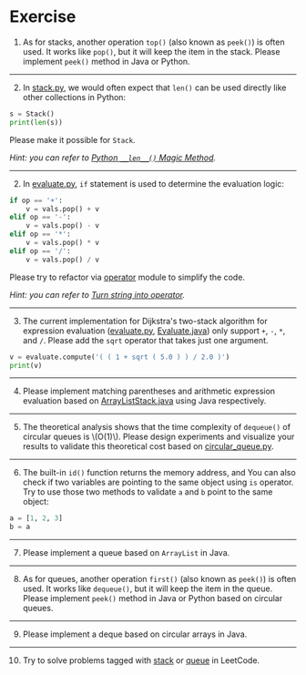 # Exercise
1. As for stacks, another operation `top()` (also known as `peek()`) is often used. It works like `pop()`, but it will keep the item in the stack. Please implement `peek()` method in Java or Python.

---
2. In [stack.py](https://github.com/ChenZhongPu/data-structure-swufe/tree/master/code/python/stack-queue/stack.py), we would often expect that `len()` can be used directly like other collections in Python:

```python
s = Stack()
print(len(s))
```

Please make it possible for `Stack`.

*Hint: you can refer to [Python `__len__()` Magic Method](https://blog.finxter.com/python-__len__-magic-method/).*

---
2. In [evaluate.py](https://github.com/ChenZhongPu/data-structure-swufe/tree/master/code/python/stack-queue/evaluate.py),  `if` statement is used to determine the evaluation logic:

```python
if op == '+':
    v = vals.pop() + v
elif op == '-':
    v = vals.pop() - v
elif op == '*':
    v = vals.pop() * v
elif op == '/':
    v = vals.pop() / v
```

Please try to refactor via [operator](https://docs.python.org/3/library/operator.html) module to simplify the code. 

*Hint: you can refer to [Turn string into operator](https://stackoverflow.com/questions/1740726/).*

---
3. The current implementation for Dijkstra's two-stack algorithm for expression evaluation ([evaluate.py](https://github.com/ChenZhongPu/data-structure-swufe/tree/master/code/python/stack-queue/evaluate.py), [Evaluate.java]()) only support `+`, `-`, `*`, and `/`. Please add the `sqrt` operator that takes just one argument.

```python
v = evaluate.compute('( ( 1 + sqrt ( 5.0 ) ) / 2.0 )')
print(v)
```

---
4. Please implement matching parentheses and arithmetic expression evaluation based on [ArrayListStack.java](https://github.com/ChenZhongPu/data-structure-swufe/tree/master/code/java/stack-queue/src/main/java/org/swufe/datastructure/ArrayListStack.java) using Java respectively.


---
5. The theoretical analysis shows that the time complexity of `dequeue()` of circular queues is \\(O(1)\\). Please design experiments and visualize your results to validate this theoretical cost based on [circular_queue.py](https://github.com/ChenZhongPu/data-structure-swufe/tree/master/code/python/stack-queue/circular_queue.py).

---
6. The built-in `id()` function returns the memory address, and  You can also check if two variables are pointing to the same object using `is` operator. Try to use those two methods to validate `a` and `b` point to the same object:

```python
a = [1, 2, 3]
b = a
```

---
7. Please implement a queue based on `ArrayList` in Java.

---
8. As for queues, another operation `first()` (also known as `peek()`) is often used. It works like `dequeue()`, but it will keep the item in the queue. Please implement `peek()` method in Java or Python based on circular queues.


---
9. Please implement a deque based on circular arrays in Java.


---
10. Try to solve problems tagged with [stack]((https://leetcode.com/tag/stack/) ) or [queue](https://leetcode.com/tag/queue/) in LeetCode.